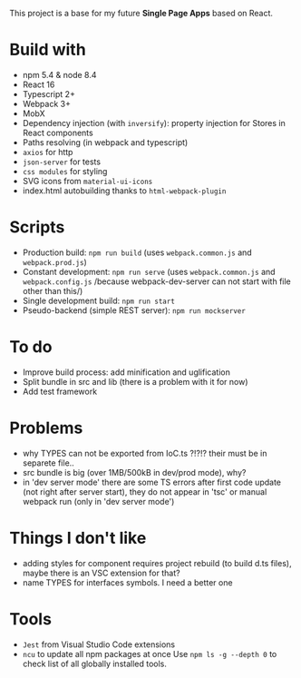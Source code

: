 This project is a base for my future **Single Page Apps** based on React.

# Build with
- npm 5.4 & node 8.4
- React 16
- Typescript 2+
- Webpack 3+ 
- MobX 
- Dependency injection (with `inversify`): property injection for Stores in React components
- Paths resolving (in webpack and typescript)
- `axios` for http
- `json-server` for tests
- `css modules` for styling
- SVG icons from `material-ui-icons`
- index.html autobuilding thanks to `html-webpack-plugin`

# Scripts
- Production build: `npm run build` (uses `webpack.common.js` and `webpack.prod.js`)
- Constant development: `npm run serve` (uses `webpack.common.js` and `webpack.config.js` /because webpack-dev-server can not start with file other than this/)
- Single development build: `npm run start`
- Pseudo-backend (simple REST server): `npm run mockserver`

# To do
- Improve build process: add minification and uglification
- Split bundle in src and lib (there is a problem with it for now)
- Add test framework

# Problems
- why TYPES can not be exported from IoC.ts ?!?!? their must be in separete file..
- src bundle is big (over 1MB/500kB in dev/prod mode), why?
- in 'dev server mode' there are some TS errors after first code update (not right after server start), they do not appear in 'tsc' or manual webpack run (only in 'dev server mode')

# Things I don't like
- adding styles for component requires project rebuild (to build d.ts files), maybe there is an VSC extension for that?
- name TYPES for interfaces symbols. I need a better one

# Tools
- `Jest` from Visual Studio Code extensions
- `ncu` to update all npm packages at once
Use `npm ls -g --depth 0` to check list of all globally installed tools.